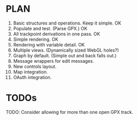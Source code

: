 # PLAN

1. Basic structures and operations. Keep it simple. OK
2. Populate and test. (Parse GPX.) OK
3. All trackpoint derivations in one pass. OK
3. Simple rendering. OK
4. Rendering with variable detail. OK
5. Multiple views. (Dynamically sized WebGL holes?)
6. Graph by default. (Simple out and back falls out.)
7. Message wrappers for edit messages.
8. New controls layout.
9. Map integration.
9. OAuth integration.

# TODOs

TODO: Consider allowing for more than one open GPX track.

